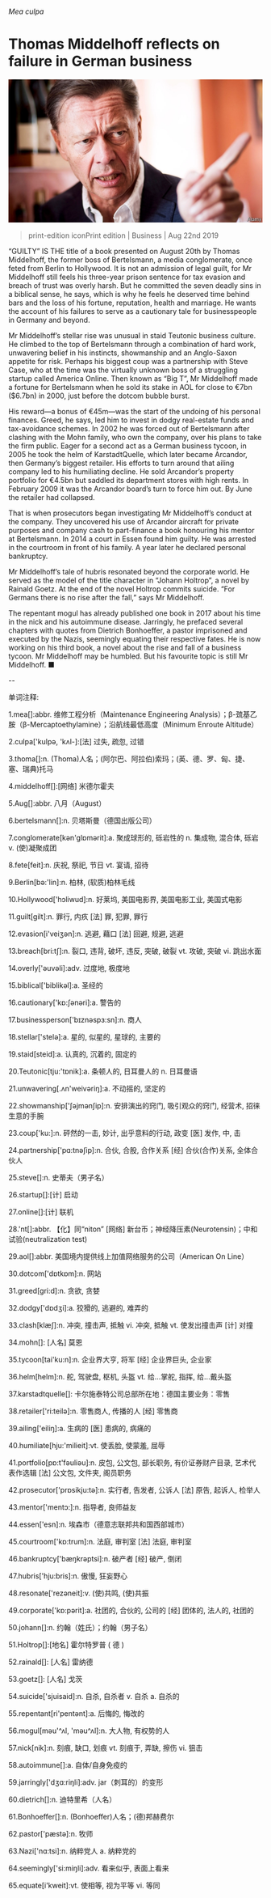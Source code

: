 ###### Mea culpa

# Thomas Middelhoff reflects on failure in German business 

![image](images/20190824_WBP502.jpg) 

> print-edition iconPrint edition | Business | Aug 22nd 2019 

“GUILTY” IS THE title of a book presented on August 20th by Thomas Middelhoff, the former boss of Bertelsmann, a media conglomerate, once feted from Berlin to Hollywood. It is not an admission of legal guilt, for Mr Middelhoff still feels his three-year prison sentence for tax evasion and breach of trust was overly harsh. But he committed the seven deadly sins in a biblical sense, he says, which is why he feels he deserved time behind bars and the loss of his fortune, reputation, health and marriage. He wants the account of his failures to serve as a cautionary tale for businesspeople in Germany and beyond. 

Mr Middelhoff’s stellar rise was unusual in staid Teutonic business culture. He climbed to the top of Bertelsmann through a combination of hard work, unwavering belief in his instincts, showmanship and an Anglo-Saxon appetite for risk. Perhaps his biggest coup was a partnership with Steve Case, who at the time was the virtually unknown boss of a struggling startup called America Online. Then known as “Big T”, Mr Middelhoff made a fortune for Bertelsmann when he sold its stake in AOL for close to €7bn ($6.7bn) in 2000, just before the dotcom bubble burst. 

His reward—a bonus of €45m—was the start of the undoing of his personal finances. Greed, he says, led him to invest in dodgy real-estate funds and tax-avoidance schemes. In 2002 he was forced out of Bertelsmann after clashing with the Mohn family, who own the company, over his plans to take the firm public. Eager for a second act as a German business tycoon, in 2005 he took the helm of KarstadtQuelle, which later became Arcandor, then Germany’s biggest retailer. His efforts to turn around that ailing company led to his humiliating decline. He sold Arcandor’s property portfolio for €4.5bn but saddled its department stores with high rents. In February 2009 it was the Arcandor board’s turn to force him out. By June the retailer had collapsed. 

That is when prosecutors began investigating Mr Middelhoff’s conduct at the company. They uncovered his use of Arcandor aircraft for private purposes and company cash to part-finance a book honouring his mentor at Bertelsmann. In 2014 a court in Essen found him guilty. He was arrested in the courtroom in front of his family. A year later he declared personal bankruptcy. 

Mr Middelhoff’s tale of hubris resonated beyond the corporate world. He served as the model of the title character in “Johann Holtrop”, a novel by Rainald Goetz. At the end of the novel Holtrop commits suicide. “For Germans there is no rise after the fall,” says Mr Middelhoff. 

The repentant mogul has already published one book in 2017 about his time in the nick and his autoimmune disease. Jarringly, he prefaced several chapters with quotes from Dietrich Bonhoeffer, a pastor imprisoned and executed by the Nazis, seemingly equating their respective fates. He is now working on his third book, a novel about the rise and fall of a business tycoon. Mr Middelhoff may be humbled. But his favourite topic is still Mr Middelhoff. ■ 

-- 

 单词注释:

1.mea[]:abbr. 维修工程分析（Maintenance Engineering Analysis）；β-巯基乙胺（β-Mercaptoethylamine）；沿航线最低高度（Minimum Enroute Altitude） 

2.culpa['kulpә, 'kʌl-]:[法] 过失, 疏忽, 过错 

3.thoma[]:n. (Thoma)人名；(阿尔巴、阿拉伯)索玛；(英、德、罗、匈、捷、塞、瑞典)托马 

4.middelhoff[]:[网络] 米德尔霍夫 

5.Aug[]:abbr. 八月（August） 

6.bertelsmann[]:n. 贝塔斯曼（德国出版公司） 

7.conglomerate[kәn'glɒmәrit]:a. 聚成球形的, 砾岩性的 n. 集成物, 混合体, 砾岩 v. (使)凝聚成团 

8.fete[feit]:n. 庆祝, 祭祀, 节日 vt. 宴请, 招待 

9.Berlin[bә:'lin]:n. 柏林, (软质)柏林毛线 

10.Hollywood['hɔliwud]:n. 好莱坞, 美国电影界, 美国电影工业, 美国式电影 

11.guilt[gilt]:n. 罪行, 内疚 [法] 罪, 犯罪, 罪行 

12.evasion[i'veiʒәn]:n. 逃避, 藉口 [法] 回避, 规避, 逃避 

13.breach[bri:tʃ]:n. 裂口, 违背, 破坏, 违反, 突破, 破裂 vt. 攻破, 突破 vi. 跳出水面 

14.overly['әuvәli]:adv. 过度地, 极度地 

15.biblical['biblikәl]:a. 圣经的 

16.cautionary['kɒ:ʃәnәri]:a. 警告的 

17.businessperson['bɪznəspɜ:sn]:n. 商人 

18.stellar['stelә]:a. 星的, 似星的, 星球的, 主要的 

19.staid[steid]:a. 认真的, 沉着的, 固定的 

20.Teutonic[tju:'tɒnik]:a. 条顿人的, 日耳曼人的 n. 日耳曼语 

21.unwavering[.ʌn'weivәriŋ]:a. 不动摇的, 坚定的 

22.showmanship['ʃәjmәnʃip]:n. 安排演出的窍门, 吸引观众的窍门, 经营术, 招徕生意的手腕 

23.coup['ku:]:n. 砰然的一击, 妙计, 出乎意料的行动, 政变 [医] 发作, 中, 击 

24.partnership['pɑ:tnәʃip]:n. 合伙, 合股, 合作关系 [经] 合伙(合作)关系, 全体合伙人 

25.steve[]:n. 史蒂夫（男子名） 

26.startup[]:[计] 启动 

27.online[]:[计] 联机 

28.'nt[]:abbr. 【化】同“niton” [网络] 新台币；神经降压素(Neurotensin)；中和试验(neutralization test) 

29.aol[]:abbr. 美国境内提供线上加值网络服务的公司（American On Line） 

30.dotcom['dɒtkɒm]:n. 网站 

31.greed[gri:d]:n. 贪欲, 贪婪 

32.dodgy['dɒdʒi]:a. 狡猾的, 逃避的, 难弄的 

33.clash[klæʃ]:n. 冲突, 撞击声, 抵触 vi. 冲突, 抵触 vt. 使发出撞击声 [计] 对撞 

34.mohn[]: [人名] 莫恩 

35.tycoon[tai'ku:n]:n. 企业界大亨, 将军 [经] 企业界巨头, 企业家 

36.helm[helm]:n. 舵, 驾驶盘, 枢机, 头盔 vt. 给...掌舵, 指挥, 给...戴头盔 

37.karstadtquelle[]: 卡尔施泰特公司总部所在地：德国主要业务：零售 

38.retailer['ri:teilә]:n. 零售商人, 传播的人 [经] 零售商 

39.ailing['eiliŋ]:a. 生病的 [医] 患病的, 病痛的 

40.humiliate[hju:'milieit]:vt. 使丢脸, 使蒙羞, 屈辱 

41.portfolio[pɒ:t'fәuliәu]:n. 皮包, 公文包, 部长职务, 有价证券财产目录, 艺术代表作选辑 [法] 公文包, 文件夹, 阁员职务 

42.prosecutor['prɒsikju:tә]:n. 实行者, 告发者, 公诉人 [法] 原告, 起诉人, 检举人 

43.mentor['mentɔ:]:n. 指导者, 良师益友 

44.essen['esn]:n. 埃森市（德意志联邦共和国西部城市） 

45.courtroom['kɒ:trum]:n. 法庭, 审判室 [法] 法庭, 审判室 

46.bankruptcy['bæŋkrәptsi]:n. 破产者 [经] 破产, 倒闭 

47.hubris['hju:bris]:n. 傲慢, 狂妄野心 

48.resonate['rezәneit]:v. (使)共鸣, (使)共振 

49.corporate['kɒ:pәrit]:a. 社团的, 合伙的, 公司的 [经] 团体的, 法人的, 社团的 

50.johann[]:n. 约翰（姓氏）；约翰（男子名） 

51.Holtrop[]:[地名] 霍尔特罗普 ( 德 ) 

52.rainald[]: [人名] 雷纳德 

53.goetz[]: [人名] 戈茨 

54.suicide['sjuisaid]:n. 自杀, 自杀者 v. 自杀 a. 自杀的 

55.repentant[ri'pentәnt]:a. 后悔的, 悔改的 

56.mogul[mәu'^ʌl, 'mәu^ʌl]:n. 大人物, 有权势的人 

57.nick[nik]:n. 刻痕, 缺口, 划痕 vt. 刻痕于, 弄缺, 擦伤 vi. 狙击 

58.autoimmune[]:a. 自体/自身免疫的 

59.jarringly['dʒɑ:riŋli]:adv. jar（刺耳的）的变形 

60.dietrich[]:n. 迪特里希（人名） 

61.Bonhoeffer[]:n. (Bonhoeffer)人名；(德)邦赫费尔 

62.pastor['pæstә]:n. 牧师 

63.Nazi['nɑ:tsi]:n. 纳粹党人 a. 纳粹党的 

64.seemingly['si:miŋli]:adv. 看来似乎, 表面上看来 

65.equate[i'kweit]:vt. 使相等, 视为平等 vi. 等同 

